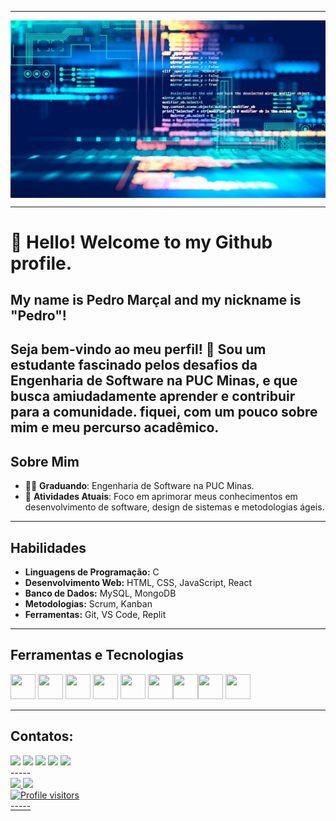 

<!--- Olá, esse é meu readme, fique à vontade para utilizá-lo como quiser! -->

-----



<img align="center" alt="Header" src="https://github.com/Netroxx/Netroxx/blob/main/R.jpg"/> 


-----
# 👋 Hello! Welcome to my Github profile.
## My name is Pedro Marçal and my nickname is "Pedro"!


Seja bem-vindo ao meu perfil! 👋 Sou um estudante fascinado pelos desafios da Engenharia de Software na PUC Minas, e que busca amiudadamente aprender e contribuir para a comunidade. fiquei, com um pouco sobre mim e meu percurso acadêmico.
-----
## Sobre Mim

- 👨‍🎓 **Graduando**: Engenharia de Software na PUC Minas.
- 🌱 **Atividades Atuais**: Foco em aprimorar meus conhecimentos em desenvolvimento de software, design de sistemas e metodologias ágeis.
-----
## Habilidades

- **Linguagens de Programação:** C
- **Desenvolvimento Web:** HTML, CSS, JavaScript, React
- **Banco de Dados:** MySQL, MongoDB
- **Metodologias:** Scrum, Kanban
- **Ferramentas:** Git, VS Code, Replit
-----

## Ferramentas e Tecnologias

<img loading="lazy" src="https://github.com/mariaoliveira27/mariaoliveira27/assets/161609445/9bd74ec6-24db-4c40-b2b4-fb89033f0039" width="40" height="40"/>  <img src="https://github.com/mariaoliveira27/mariaoliveira27/assets/161609445/f2df1111-11a9-4e3e-b3e4-6b578dc3a1c8" width="40" height="40"/>  <img src="https://github.com/mariaoliveira27/mariaoliveira27/assets/161609445/0e92a60b-953b-48f4-9a86-0bb51a52667b" width="40" height="40" /> <img src="https://github.com/mariaoliveira27/mariaoliveira27/assets/161609445/35e24d20-a1e4-4486-bacf-c904da4f14c6"  width="40" height="40" /> <img src="https://github.com/mariaoliveira27/mariaoliveira27/assets/161609445/88ac7d7b-d0f9-46d6-8fce-13125d0506af"  width="40" height="40"/> <img src="https://github.com/mariaoliveira27/mariaoliveira27/assets/161609445/df39a846-4b91-4152-98ba-edacdcef62c4"  width="40" height="40" /><img src="https://github.com/mariaoliveira27/mariaoliveira27/assets/161609445/2c1acbd3-c55f-471c-8f1f-6395de2515c1"  width="40" height="40" /><img src="https://cdn.jsdelivr.net/gh/devicons/devicon@latest/icons/bootstrap/bootstrap-original-wordmark.svg" width="40" height="40" />  <img src="https://github.com/mariaoliveira27/mariaoliveira27/assets/161609445/56d63c1f-270c-4ad5-a4f6-5cf171602f40" width="40" height="40" />
          
                    
-----
## Contatos:

<div>
<a href="https://www.youtube.com/PedroMarcalgamese" target="_blank"><img loading="lazy" src="https://img.shields.io/badge/YouTube-FF0000?style=for-the-badge&logo=youtube&logoColor=white" target="_blank"></a>
<a href="https://www.instagram.com/marcalzin/.?igsh=MTM3cjR5OXBydjY5Ng==" target="_blank"><img loading="lazy" src="https://img.shields.io/badge/-Instagram-%23E4405F?style=for-the-badge&logo=instagram&logoColor=white" target="_blank"></a>
<a href="https://www.twitch.tv/netroxxp" target="_blank"><img loading="lazy" src="https://img.shields.io/badge/Twitch-9146FF?style=for-the-badge&logo=twitch&logoColor=white" target="_blank"></a>
<a href = "mailto:Pedromarcal4@gmail.com"><img loading="lazy" src="https://img.shields.io/badge/Gmail-D14836?style=for-the-badge&logo=gmail&logoColor=white" target="_blank"></a>
<a href="https://www.linkedin.com/in/pedro-ballesteros-4b342b246/" target="_blank"><img loading="lazy" src="https://img.shields.io/badge/-LinkedIn-%230077B5?style=for-the-badge&logo=linkedin&logoColor=white" target="_blank"></a>
</div>  
-----


<div>
<div>
<div>
<a href="https://github.com/Netroxx">
<img loading="lazy" height="120em" src="https://github-readme-stats.vercel.app/api/top-langs/?username=Netroxx&layout=compact&langs_count=7&theme=dracula"/>
<img loading="lazy" height="120em" src="https://github-readme-stats.vercel.app/api?username=Netroxx&show_icons=true&theme=dracula&include_all_commits=true&count_private=true"/>
</div>
</div>


<img alt="Profile visitors" src="https://komarev.com/ghpvc/?username=Netroxx"/>

 <div>
</div>
-----
